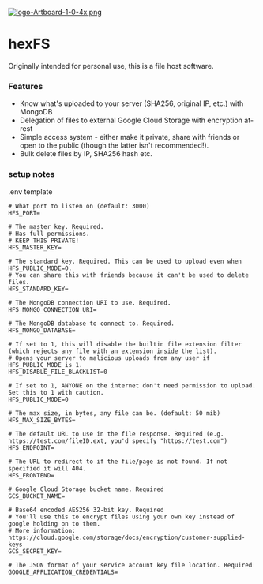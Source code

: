 [![logo-Artboard-1-0-4x.png](https://i.postimg.cc/YSXZmBDk/logo-Artboard-1-0-4x.png)](https://postimg.cc/cKnXV2N5)

# hexFS

Originally intended for personal use, this is a file host software. 

### Features

- Know what's uploaded to your server (SHA256, original IP, etc.) with MongoDB
- Delegation of files to external Google Cloud Storage with encryption at-rest
- Simple access system - either make it private, share with friends or open to the public (though the latter isn't recommended!).
- Bulk delete files by IP, SHA256 hash etc.

### setup notes

.env template

```
# What port to listen on (default: 3000)
HFS_PORT=

# The master key. Required. 
# Has full permissions.
# KEEP THIS PRIVATE!
HFS_MASTER_KEY=

# The standard key. Required. This can be used to upload even when HFS_PUBLIC_MODE=0.
# You can share this with friends because it can't be used to delete files.
HFS_STANDARD_KEY=

# The MongoDB connection URI to use. Required.
HFS_MONGO_CONNECTION_URI=

# The MongoDB database to connect to. Required.
HFS_MONGO_DATABASE=

# If set to 1, this will disable the builtin file extension filter (which rejects any file with an extension inside the list).
# Opens your server to malicious uploads from any user if HFS_PUBLIC_MODE is 1.
HFS_DISABLE_FILE_BLACKLIST=0

# If set to 1, ANYONE on the internet don't need permission to upload. Set this to 1 with caution.
HFS_PUBLIC_MODE=0

# The max size, in bytes, any file can be. (default: 50 mib)
HFS_MAX_SIZE_BYTES=

# The default URL to use in the file response. Required (e.g. https://test.com/fileID.ext, you'd specify "https://test.com") 
HFS_ENDPOINT=

# The URL to redirect to if the file/page is not found. If not specified it will 404.
HFS_FRONTEND=

# Google Cloud Storage bucket name. Required
GCS_BUCKET_NAME=

# Base64 encoded AES256 32-bit key. Required
# You'll use this to encrypt files using your own key instead of google holding on to them.
# More information: https://cloud.google.com/storage/docs/encryption/customer-supplied-keys
GCS_SECRET_KEY=

# The JSON format of your service account key file location. Required
GOOGLE_APPLICATION_CREDENTIALS=
```